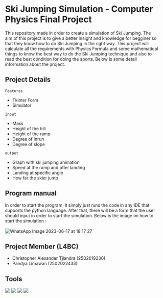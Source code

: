 # Ski Jumping Simulation - Computer Physics Final Project

This repository made in order to create a simulation of Ski Jumping. The aim of this project is to give a better insight and knowledge for
begginer so that they know how to do Ski Jumping in the right way. This project will calculate all the requirements with Physics Formula and some
mathematical things to know the best way to do the Ski Jumping technique and also to read the best condition for doing the sports. Below is some detail
information about the project.

## Project Details

`Features`
- Tkinter Form
- Simulator


`input`
- Mass 
- Height of the hill  
- Height of the ramp 
- Degree of inrun 
- Degree of slope 

`output`
- Graph with ski jumping animation
- Speed at the ramp and after landing
- Landing at specific angle
- How far the skier jump

## Program manual
In order to start the program, it simply just runs the code in any IDE that supports the python language. After that, there will be a form that the user should input in order to start the simulation. Below is the image on how to start the simulation :
</br>
</br>
![WhatsApp Image 2023-06-17 at 18 17 27](https://github.com/pan-dya/Computer-Physics-FP/assets/91533574/6ff8bd17-509e-4c79-8991-5b79cafdf6bc)

## Project Member (L4BC)
- Christopher Alexander Tjiandra (2502019230)
- Pandya Limawan (2502022433)

## Tools 
![](https://img.shields.io/badge/Tools-Git-informational?style=flat&logo=Git&color=F05032)
![](https://img.shields.io/badge/Tools-GitHub-informational?style=flat&logo=GitHub&color=181717)
![](https://img.shields.io/badge/Tools-Visual-Studio?style=flat&logo=VisualStudioCode&color=0044F9)
![](https://img.shields.io/badge/Code-Python-informational?style=flat&logo=Python&color=FBFF00)
